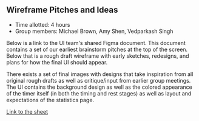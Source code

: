 ## Wireframe Pitches and Ideas

- Time allotted: 4 hours
- Group members: Michael Brown, Amy Shen, Vedparkash Singh

Below is a link to the UI team's shared Figma document. This document contains a set of our earliest brainstorm pitches at the top of the screen. Below that is a rough draft wireframe with early sketches, redesigns, and plans for how the final UI should appear.

There exists a set of final images with designs that take inspiration from all original rough drafts as well as critique/input from earlier group meetings. The UI contains the background design as well as the colored appearance of the timer itself (in both the timing and rest stages) as well as layout and expectations of the statistics page.

[Link to the sheet](https://www.figma.com/file/YKbr41HncoZibekWb9fcfD/Pomodoro?node-id=0%3A1)
